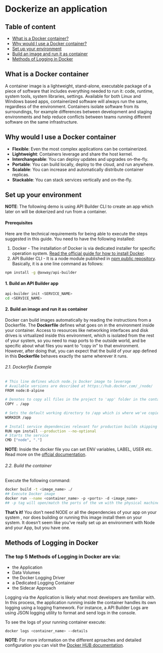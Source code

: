 # Dockerize an application

## Table of content

*	[What is a Docker container?](#what-is-a-docker-container)
*	[Why would I use a Docker container?](#why-would-i-use-a-docker-container)
*	[Set up your environment](#set-up-your-environment)
*	[Build an image and run it as container](#build-an-image-and-run-it-as-container)
*	[Methods of Logging in Docker](#methods-of-logging-in-docker)
## What is a Docker container

A container image is a lightweight, stand-alone, executable package of a piece of software that includes everything needed to run it: code, runtime, system tools, system libraries, settings. Available for both Linux and Windows based apps, containerized software will always run the same, regardless of the environment. Containers isolate software from its surroundings, for example differences between development and staging environments and help reduce conflicts between teams running different software on the same infrastructure.

## Why would I use a Docker container

* __Flexible__: Even the most complex applications can be containerized.
* __Lightweight__: Containers leverage and share the host kernel.
* __Interchangeable__: You can deploy updates and upgrades on-the-fly.
* __Portable__: You can build locally, deploy to the cloud, and run anywhere.
* __Scalable__: You can increase and automatically distribute container replicas.
* __Stackable__: You can stack services vertically and on-the-fly.

## Set up your environment
__NOTE__: The following demo is using API Builder CLI to create an app which later on will be dokerized and run from a container.

#### Prerequisites

Here are the technical requirements for being able to execute the steps suggested in this guide. You need to have the following installed:

1. Docker - The installation of Docker is via dedicated installer for specific operation system. [Read the official guide for how to install Docker](https://docs.docker.com/install/).
1. API Builder CLI - It is a node module published in [npm public repository](https://www.npmjs.com/package/@axway/api-builder). Basically, it is a one line command as follows:

```sh
npm install -g @axway/api-builder
```

#### 1. Build an API Builder app
```sh
api-builder init <SERVICE_NAME>
cd <SERVICE_NAME>
```
#### 2. Build an image and run it as container
Docker can build images automatically by reading the instructions from a Dockerfile. The __Dockerfile__ defines what goes on in the environment inside your container. Access to resources like networking interfaces and disk drives is virtualized inside this environment, which is isolated from the rest of your system, so you need to map ports to the outside world, and be specific about what files you want to “copy in” to that environment. However, after doing that, you can expect that the build of your app defined in this __Dockerfile__ behaves exactly the same wherever it runs.

###### 2.1. Dockerfile Example
```sh
# This line defines which node.js Docker image to leverage
# Available versions are described at https://hub.docker.com/_/node/
FROM node:8-alpine
 
# Denotes to copy all files in the project to 'app' folder in the container
COPY . /app
 
# Sets the default working directory to /app which is where we've copied the project files to.
WORKDIR /app
 
# Install service dependencies relevant for production builds skipping all development dependencies.
RUN npm install --production --no-optional
# Starts the service
CMD ["node", "."]
```
__NOTE__: Inside the docker file you can set ENV variables, LABEL, USER etc. Read more on the [offcial documentation](https://docs.docker.com/engine/reference/builder/#usage). 
###### 2.2. Build the container
Execute the following command:
```sh
docker build -t <image_name> ./
## Execute Docker image
docker run --name <container_name> -p <ports> -d <image_name>
## -p tag will open/match the ports of the vm with the physical machine
```

__That’s it!__ You don’t need NODE or all the dependencies of your app on your system , nor does building or running this image install them on your system. It doesn’t seem like you’ve really set up an environment with Node and your App, but you have one.

## Methods of Logging in Docker
### The top 5 Methods of Logging in Docker are via:

* the Application
* Data Volumes
* the Docker Logging Driver
* a Dedicated Logging Container
* the Sidecar Approach

Logging via the Application is likely what most developers are familiar with. In this process, the application running inside the container handles its own logging using a logging framework. For instance, a API Builder Logs are using JSON logging utility to format and send logs in the console.

To see the logs of your running container execute:

```sh
docker logs <container_name> --details
```
__NOTE__: For more information on the different aproaches and detailed configuration you can visit the [Docker HUB documentation](https://docs.docker.com/config/containers/logging/).
